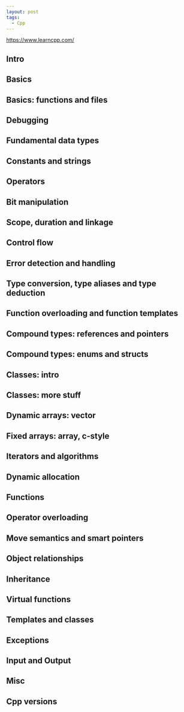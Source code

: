 ```yaml
---
layout: post
tags:
  - Cpp
---
```

<https://www.learncpp.com/>

## Intro
## Basics
## Basics: functions and files
## Debugging
## Fundamental data types
## Constants and strings
## Operators
## Bit manipulation
## Scope, duration and linkage
## Control flow
## Error detection and handling
## Type conversion, type aliases and type deduction
## Function overloading and function templates
## Compound types: references and pointers
## Compound types: enums and structs
## Classes: intro
## Classes: more stuff
## Dynamic arrays: vector
## Fixed arrays: array, c-style
## Iterators and algorithms
## Dynamic allocation
## Functions
## Operator overloading
## Move semantics and smart pointers
## Object relationships
## Inheritance
## Virtual functions
## Templates and classes
## Exceptions
## Input and Output
## Misc
## Cpp versions
